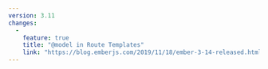 ```yaml
---
version: 3.11
changes:
  -
    feature: true
    title: "@model in Route Templates"
    link: "https://blog.emberjs.com/2019/11/18/ember-3-14-released.html"
---
```

